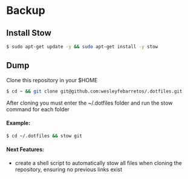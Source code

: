 # Backup

## Install Stow
```bash
$ sudo apt-get update -y && sudo apt-get install -y stow
```
## Dump
Clone this repository in your $HOME
```bash
$ cd ~ && git clone git@github.com:wesleyfebarretos/.dotfiles.git
```
After cloning you must enter the ~/.dotfiles folder and run the stow command for each folder

#### Example:
```bash
$ cd ~/.dotfiles && stow git
```

#### Next Features:
- create a shell script to automatically stow all files when cloning the repository, ensuring no previous links exist
